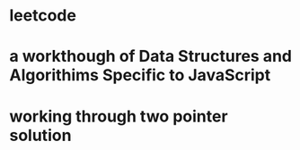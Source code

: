 # leetcode
# a workthough of Data Structures and Algorithims Specific to JavaScript
# working through two pointer solution
